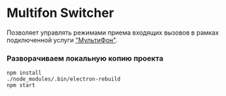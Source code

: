 # Multifon Switcher

Позволяет управлять режимами приема входящих вызовов в рамках подключенной услуги ["МультиФон"](multifon.ru).

### Разворачиваем локальную копию проекта
```
npm install
./node_modules/.bin/electron-rebuild
npm start
```
